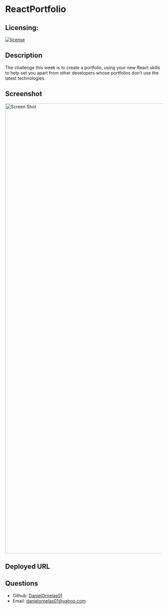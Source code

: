 # ReactPortfolio

## Licensing:
[![license](https://img.shields.io/badge/license-MIT-brightgreen)](https://shields.io)

## Description
The challenge this week is to create a portfolio, using your new React skills to help set you apart from other developers whose portfolios don’t use the latest technologies.

## Screenshot
<img width="1438" alt="Screen Shot" src="challenge-screenshot.png">

## Deployed URL


## Questions
- Github: [DanielOrnelas01](https://github.com/DanielOrnelas01)
- Email: danielornelas01@yahoo.com
  